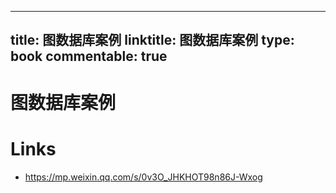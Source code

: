 
---
title: 图数据库案例
linktitle: 图数据库案例
type: book
commentable: true
---

# 图数据库案例

# Links

- https://mp.weixin.qq.com/s/0v3O_JHKHOT98n86J-Wxog

    